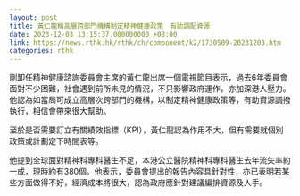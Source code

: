 ```yaml
---
layout: post
title: 黃仁龍稱高層跨部門機構制定精神健康政策　有助調配資源
date: 2023-12-03 13:15:37.000000000 +08:00
link: https://news.rthk.hk/rthk/ch/component/k2/1730509-20231203.htm
categories: rthk
---
```


剛卸任精神健康諮詢委員會主席的黃仁龍出席一個電視節目表示，過去6年委員會面對不少困難，社會遇到前所未見的情況，不只影響政府運作，亦加深港人壓力。他認為如當局可成立高層次跨部門的機構，以制定精神健康政策等，有助資源調撥執行，相信會帶來很大幫助。

至於是否需要訂立有關績效指標（KPI），黃仁龍認為作用不大，但有需要就個別政策或計劃定下時間表等。

他提到全球面對精神科專科醫生不足，本港公立醫院精神科專科醫生去年流失率約一成，現時約有380個。他表示，委員會提出的報告內容具針對性，亦已表明若某些方面做得不好，經濟成本將很大，認為政府應針對建議編排資源及人手。
